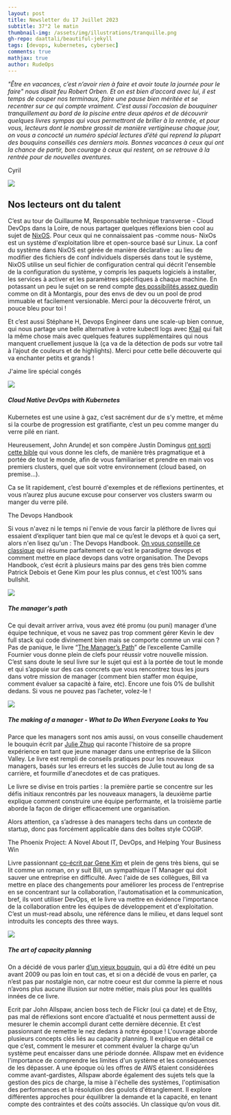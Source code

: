 ```yaml
---
layout: post
title: Newsletter du 17 Juillet 2023
subtitle: 37°2 le matin		
thumbnail-img: /assets/img/illustrations/tranquille.png
gh-repo: daattali/beautiful-jekyll
tags: [devops, kubernetes, cybersec]
comments: true
mathjax: true
author: RudeOps
---
```


_"Être en vacances, c’est n’avoir rien à faire et avoir toute la journée pour le faire" nous disait feu Robert Orben. Et on est bien d’accord avec lui, il est temps de couper nos terminaux, faire une pause bien méritée et se recentrer sur ce qui compte vraiment. C’est aussi l’occasion de bouquiner tranquillement au bord de la piscine entre deux apéros et de découvrir quelques livres sympas qui vous permettront de briller à la rentrée, et pour vous, lecteurs dont le nombre grossit de manière vertigineuse chaque jour, on vous a concocté un numéro spécial lectures d’été qui reprend la plupart des bouquins conseillés ces derniers mois. Bonnes vacances à ceux qui ont la chance de partir, bon courage à ceux qui restent, on se retrouve à la rentrée pour de nouvelles aventures._

Cyril  


![](https://storage.mlcdn.com/account_image/325165/39oaTLQw7yXMJGCoYdjd68B2otwGKi0Exz4or3Uh.png)

## Nos lecteurs ont du talent

C’est au tour de Guillaume M, Responsable technique transverse - Cloud DevOps dans la Loire, de nous partager quelques réflexions bien cool au sujet de  [NixOS](https://nixos.org/). Pour ceux qui ne connaissaient pas -comme nous- NixOs est un système d'exploitation libre et open-source basé sur Linux. La conf du système dans NixOS est gérée de manière déclarative : au lieu de modifier des fichiers de conf individuels dispersés dans tout le système, NixOS utilise un seul fichier de configuration central qui décrit l'ensemble de la configuration du système, y compris les paquets logiciels à installer, les services à activer et les paramètres spécifiques à chaque machine. En potassant un peu le sujet on se rend compte  [des possibilités assez guedin](https://linuxfr.org/users/killruana/journaux/nixos-ou-comment-j-ai-rendu-mes-machines-interchangeables-et-ennuyeuses)  comme on dit à Montargis, pour des envs de dev ou un pool de prod immuable et facilement versionable. Merci pour la découverte frérot, un pouce bleu pour toi !

Et c’est aussi Stéphane H, Devops Engineer dans une scale-up bien connue, qui nous partage une belle alternative à votre kubectl logs avec  [Ktail](https://github.com/atombender/ktail) qui fait la même chose mais avec quelques features supplémentaires qui nous manquent cruellement jusque là (ça va de la détection de pods sur votre tail à l’ajout de couleurs et de highlights). Merci pour cette belle découverte qui va enchanter petits et grands !  

J'aime lire spécial congés

![](https://storage.mlcdn.com/account_image/325165/yzRDalmEkrHLsviGGJlMeuQ0YHkLXquSCeTMzLSb.png)

##### Cloud Native DevOps with Kubernetes

Kubernetes est une usine à gaz, c’est sacrément dur de s’y mettre, et même si la courbe de progression est gratifiante, c’est un peu comme manger du verre pilé en riant.

Heureusement, John Arunde[l](https://www.amazon.fr/John-Arundel/e/B00BZWK2JQ/ref=aufs_dp_fta_dsk)  et son compère Justin Domingus  [ont sorti cette bible](https://www.oreilly.com/library/view/cloud-native-devops/9781492040750/)  qui vous donne les clefs, de manière très pragmatique et à portée de tout le monde, afin de vous familiariser et prendre en main vos premiers clusters, quel que soit votre environnement (cloud based, on premise…).

Ca se lit rapidement, c’est bourré d'exemples et de réflexions pertinentes, et vous n’aurez plus aucune excuse pour conserver vos clusters swarm ou manger du verre pilé.

The Devops Handbook

Si vous n'avez ni le temps ni l'envie de vous farcir la pléthore de livres qui essaient d’expliquer tant bien que mal ce qu’est le devops et à quoi ça sert, alors n'en lisez qu'un : The Devops Handbook.  [On vous conseille ce classique](https://itrevolution.com/product/the-devops-handbook-second-edition/)  qui résume parfaitement ce qu’est le paradigme devops et comment mettre en place devops dans votre organisation. The Devops Handbook, c’est écrit à plusieurs mains par des gens très bien comme Patrick Debois et Gene Kim pour les plus connus, et c’est 100% sans bullshit.

![](https://storage.mlcdn.com/account_image/325165/1wH7EN6zJwtIiJ0YA9NeAhHfdRa1B9jFjVZThwHU.png)

##### The manager's path

Ce qui devait arriver arriva, vous avez été promu (ou puni) manager d’une équipe technique, et vous ne savez pas trop comment gérer Kevin le dev full stack qui code divinement bien mais se comporte comme un vrai con ? Pas de panique, le livre “[The Manager’s Path](https://www.oreilly.com/library/view/the-managers-path/9781491973882/)” de l’excellente Camille Fournier vous donne plein de clefs pour réussir votre nouvelle mission. C’est sans doute le seul livre sur le sujet qui est à la portée de tout le monde et qui s’appuie sur des cas concrets que vous rencontrez tous les jours dans votre mission de manager (comment bien staffer mon équipe, comment évaluer sa capacité à faire, etc). Encore une fois 0% de bullshit dedans. Si vous ne pouvez pas l’acheter, volez-le !

![](https://storage.mlcdn.com/account_image/325165/tPx6WuEZyzgDdW8DQhNqWBRMyzbnqKodB4m9O3iT.png)

##### The making of a manager - What to Do When Everyone Looks to You

Parce que les managers sont nos amis aussi, on vous conseille chaudement le bouquin écrit par [Julie Zhuo](https://www.juliezhuo.com/book/manager.html) qui raconte l'histoire de sa propre expérience en tant que jeune manager dans une entreprise de la Silicon Valley. Le livre est rempli de conseils pratiques pour les nouveaux managers, basés sur les erreurs et les succès de Julie tout au long de sa carrière, et fourmille d'anecdotes et de cas pratiques.

Le livre se divise en trois parties : la première partie se concentre sur les défis initiaux rencontrés par les nouveaux managers, la deuxième partie explique comment construire une équipe performante, et la troisième partie aborde la façon de diriger efficacement une organisation.

Alors attention, ça s’adresse à des managers techs dans un contexte de startup, donc pas forcément applicable dans des boîtes style COGIP.

The Phoenix Project: A Novel About IT, DevOps, and Helping Your Business Win

Livre passionnant [co-écrit par Gene Kim](https://itrevolution.com/product/the-phoenix-project/)  et plein de gens très biens, qui se lit comme un roman, on y suit Bill, un sympathique IT Manager qui doit sauver une entreprise en difficulté. Avec l'aide de ses collègues, Bill va mettre en place des changements pour améliorer les process de l'entreprise en se concentrant sur la collaboration, l'automatisation et la communication, bref, ils vont utiliser DevOps, et le livre va mettre en évidence l'importance de la collaboration entre les équipes de développement et d'exploitation. C’est un must-read absolu, une référence dans le milieu, et dans lequel sont introduits les concepts des three ways.

![](https://storage.mlcdn.com/account_image/325165/zpSj2EIqMq7ATnfxVwRWGTDQxOEFS3WLCuo1vTtW.png)

##### The art of capacity planning

On a décidé de vous parler  [d’un vieux bouquin](https://www.oreilly.com/library/view/the-art-of/9780596518578/), qui a dû être édité un peu avant 2009 ou pas loin en tout cas, et si on a décidé de vous en parler, ça n’est pas par nostalgie non, car notre coeur est dur comme la pierre et nous n’avons plus aucune illusion sur notre métier, mais plus pour les qualités innées de ce livre.

Ecrit par John Allspaw, ancien boss tech de Flickr (oui ça date) et de Etsy, pas mal de réflexions sont encore d’actualité et nous permettent aussi de mesurer le chemin accompli durant cette dernière décennie. Et c’est passionnant de remettre le nez dedans à notre époque ! L'ouvrage aborde plusieurs concepts clés liés au capacity planning. Il explique en détail ce que c’est, comment le mesurer et comment évaluer la charge qu'un système peut encaisser dans une période donnée. Allspaw met en évidence l'importance de comprendre les limites d'un système et les conséquences de les dépasser. A une époque où les offres de AWS étaient considérées comme avant-gardistes, Allspaw aborde également des sujets tels que la gestion des pics de charge, la mise à l'échelle des systèmes, l'optimisation des performances et la résolution des goulots d'étranglement. Il explore différentes approches pour équilibrer la demande et la capacité, en tenant compte des contraintes et des coûts associés. Un classique qu’on vous dit.